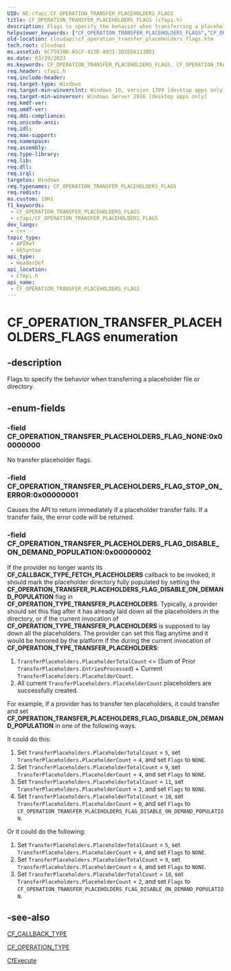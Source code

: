 ```yaml
---
UID: NE:cfapi.CF_OPERATION_TRANSFER_PLACEHOLDERS_FLAGS
title: CF_OPERATION_TRANSFER_PLACEHOLDERS_FLAGS (cfapi.h)
description: Flags to specify the behavior when transferring a placeholder file or directory.
helpviewer_keywords: ["CF_OPERATION_TRANSFER_PLACEHOLDERS_FLAGS","CF_OPERATION_TRANSFER_PLACEHOLDERS_FLAGS enumeration","CF_OPERATION_TRANSFER_PLACEHOLDERS_FLAG_DISABLE_ON_DEMAND_POPULATION","CF_OPERATION_TRANSFER_PLACEHOLDERS_FLAG_NONE","CF_OPERATION_TRANSFER_PLACEHOLDERS_FLAG_STOP_ON_ERROR","cfapi/CF_OPERATION_TRANSFER_PLACEHOLDERS_FLAGS","cfapi/CF_OPERATION_TRANSFER_PLACEHOLDERS_FLAG_DISABLE_ON_DEMAND_POPULATION","cfapi/CF_OPERATION_TRANSFER_PLACEHOLDERS_FLAG_NONE","cfapi/CF_OPERATION_TRANSFER_PLACEHOLDERS_FLAG_STOP_ON_ERROR","cloudApi.cf_operation_transfer_placeholders_flags"]
old-location: cloudapi\cf_operation_transfer_placeholders_flags.htm
tech.root: cloudapi
ms.assetid: 6C75030D-A5CF-423D-A931-3D2ED6113BD1
ms.date: 03/29/2023
ms.keywords: CF_OPERATION_TRANSFER_PLACEHOLDERS_FLAGS, CF_OPERATION_TRANSFER_PLACEHOLDERS_FLAGS enumeration, CF_OPERATION_TRANSFER_PLACEHOLDERS_FLAG_DISABLE_ON_DEMAND_POPULATION, CF_OPERATION_TRANSFER_PLACEHOLDERS_FLAG_NONE, CF_OPERATION_TRANSFER_PLACEHOLDERS_FLAG_STOP_ON_ERROR, cfapi/CF_OPERATION_TRANSFER_PLACEHOLDERS_FLAGS, cfapi/CF_OPERATION_TRANSFER_PLACEHOLDERS_FLAG_DISABLE_ON_DEMAND_POPULATION, cfapi/CF_OPERATION_TRANSFER_PLACEHOLDERS_FLAG_NONE, cfapi/CF_OPERATION_TRANSFER_PLACEHOLDERS_FLAG_STOP_ON_ERROR, cloudApi.cf_operation_transfer_placeholders_flags
req.header: cfapi.h
req.include-header: 
req.target-type: Windows
req.target-min-winverclnt: Windows 10, version 1709 [desktop apps only]
req.target-min-winversvr: Windows Server 2016 [desktop apps only]
req.kmdf-ver: 
req.umdf-ver: 
req.ddi-compliance: 
req.unicode-ansi: 
req.idl: 
req.max-support: 
req.namespace: 
req.assembly: 
req.type-library: 
req.lib: 
req.dll: 
req.irql: 
targetos: Windows
req.typenames: CF_OPERATION_TRANSFER_PLACEHOLDERS_FLAGS
req.redist: 
ms.custom: 19H1
f1_keywords:
 - CF_OPERATION_TRANSFER_PLACEHOLDERS_FLAGS
 - cfapi/CF_OPERATION_TRANSFER_PLACEHOLDERS_FLAGS
dev_langs:
 - c++
topic_type:
 - APIRef
 - kbSyntax
api_type:
 - HeaderDef
api_location:
 - CfApi.h
api_name:
 - CF_OPERATION_TRANSFER_PLACEHOLDERS_FLAGS
---
```


# CF_OPERATION_TRANSFER_PLACEHOLDERS_FLAGS enumeration

## -description

Flags to specify the behavior when transferring a placeholder file or directory.

## -enum-fields

### -field CF_OPERATION_TRANSFER_PLACEHOLDERS_FLAG_NONE:0x00000000

No transfer placeholder flags.

### -field CF_OPERATION_TRANSFER_PLACEHOLDERS_FLAG_STOP_ON_ERROR:0x00000001

Causes the API to return immediately if a placeholder transfer fails. If a transfer fails, the error code will be returned.

### -field CF_OPERATION_TRANSFER_PLACEHOLDERS_FLAG_DISABLE_ON_DEMAND_POPULATION:0x00000002

If the provider no longer wants its **CF_CALLBACK_TYPE_FETCH_PLACEHOLDERS** callback to be invoked, it should mark the placeholder directory fully populated by setting the **CF_OPERATION_TRANSFER_PLACEHOLDERS_FLAG_DISABLE_ON_DEMAND_POPULATION** flag in **CF_OPERATION_TYPE_TRANSFER_PLACEHOLDERS**. Typically, a provider should set this flag after it has already laid down all the placeholders in the directory, or if the current invocation of **CF_OPERATION_TYPE_TRANSFER_PLACEHOLDERS** is supposed to lay down all the placeholders. The provider can set this flag anytime and it would be honored by the platform if the during the current invocation of **CF_OPERATION_TYPE_TRANSFER_PLACEHOLDERS**:

1. `TransferPlaceholders.PlaceholderTotalCount` <= (Sum of Prior `TransferPlaceholders.EntriesProcessed`) + Current `TransferPlaceholders.PlaceholderCount`.
2. All current `TransferPlaceholders.PlaceholderCount` placeholders are successfully created.

For example, if a provider has to transfer ten placeholders, it could transfer and set **CF_OPERATION_TRANSFER_PLACEHOLDERS_FLAG_DISABLE_ON_DEMAND_POPULATION** in one of the following ways.

It could do this:

1. Set `TransferPlaceholders.PlaceholderTotalCount` = `5`, set `TransferPlaceholders.PlaceholderCount` = `4`, and set `Flags` to `NONE`.
2. Set `TransferPlaceholders.PlaceholderTotalCount` = `9`, set `TransferPlaceholders.PlaceholderCount` = `4`, and set `Flags` to `NONE`.
3. Set `TransferPlaceholders.PlaceholderTotalCount` = `11`, set `TransferPlaceholders.PlaceholderCount` = `2`, and set `Flags` to `NONE`.
4. Set `TransferPlaceholders.PlaceholderTotalCount` = `10`, set `TransferPlaceholders.PlaceholderCount` = `0`, and set `Flags` to `CF_OPERATION_TRANSFER_PLACEHOLDERS_FLAG_DISABLE_ON_DEMAND_POPULATION`.

Or it could do the following:

1. Set `TransferPlaceholders.PlaceholderTotalCount` = `5`, set `TransferPlaceholders.PlaceholderCount` = `4`, and set `Flags` to `NONE`.
2. Set `TransferPlaceholders.PlaceholderTotalCount` = `9`, set `TransferPlaceholders.PlaceholderCount` = `4`, and set `Flags` to `NONE`.
3. Set `TransferPlaceholders.PlaceholderTotalCount` = `10`, set `TransferPlaceholders.PlaceholderCount` = `2`, and set `Flags` to `CF_OPERATION_TRANSFER_PLACEHOLDERS_FLAG_DISABLE_ON_DEMAND_POPULATION`.

## -see-also

[CF_CALLBACK_TYPE](ne-cfapi-cf_callback_type.md)

[CF_OPERATION_TYPE](ne-cfapi-cf_operation_type.md)

[CfExecute](nf-cfapi-cfexecute.md)
